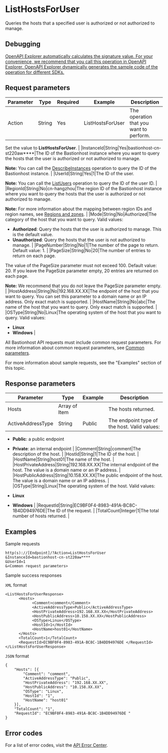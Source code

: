 # ListHostsForUser

Queries the hosts that a specified user is authorized or not authorized to manage.

## Debugging

[OpenAPI Explorer automatically calculates the signature value. For your convenience, we recommend that you call this operation in OpenAPI Explorer. OpenAPI Explorer dynamically generates the sample code of the operation for different SDKs.](https://api.aliyun.com/#product=Yundun-bastionhost&api=ListHostsForUser&type=RPC&version=2019-12-09)

## Request parameters

|Parameter|Type|Required|Example|Description|
|---------|----|--------|-------|-----------|
|Action|String|Yes|ListHostsForUser|The operation that you want to perform.

 Set the value to **ListHostsForUser**. |
|InstanceId|String|Yes|bastionhost-cn-st220aw\*\*\*\*|The ID of the Bastionhost instance where you want to query the hosts that the user is authorized or not authorized to manage.

 **Note:** You can call the [DescribeInstances](~~153281~~) operation to query the ID of the Bastionhost instance. |
|UserId|String|Yes|1|The ID of the user.

 **Note:** You can call the [ListUsers](~~204522~~) operation to query the ID of the user ID. |
|RegionId|String|No|cn-hangzhou|The region ID of the Bastionhost instance where you want to query the hosts that the user is authorized or not authorized to manage.

 **Note:** For more information about the mapping between region IDs and region names, see [Regions and zones](~~40654~~). |
|Mode|String|No|Authorized|The category of the host that you want to query. Valid values:

 -   **Authorized**: Query the hosts that the user is authorized to manage. This is the default value.
-   **Unauthorized**: Query the hosts that the user is not authorized to manage. |
|PageNumber|String|No|1|The number of the page to return. Default value: 1. |
|PageSize|String|No|20|The number of entries to return on each page.

 The value of the PageSize parameter must not exceed 100. Default value: 20. If you leave the PageSize parameter empty, 20 entries are returned on each page.

 **Note:** We recommend that you do not leave the PageSize parameter empty. |
|HostAddress|String|No|192.168.XX.XX|The endpoint of the host that you want to query. You can set this parameter to a domain name or an IP address. Only exact match is supported. |
|HostName|String|No|abc|The name of the host that you want to query. Only exact match is supported. |
|OSType|String|No|Linux|The operating system of the host that you want to query. Valid values:

 -   **Linux**
-   **Windows** |

All Bastionhost API requests must include common request parameters. For more information about common request parameters, see [Common parameters](~~148139~~).

For more information about sample requests, see the "Examples" section of this topic.

## Response parameters

|Parameter|Type|Example|Description|
|---------|----|-------|-----------|
|Hosts|Array of Item| |The hosts returned. |
|ActiveAddressType|String|Public|The endpoint type of the host. Valid values:

 -   **Public**: a public endpoint
-   **Private**: an internal endpoint |
|Comment|String|comment|The description of the host. |
|HostId|String|1|The ID of the host. |
|HostName|String|host01|The name of the host. |
|HostPrivateAddress|String|192.168.XX.XX|The internal endpoint of the host. The value is a domain name or an IP address. |
|HostPublicAddress|String|10.158.XX.XX|The public endpoint of the host. The value is a domain name or an IP address. |
|OSType|String|Linux|The operating system of the host. Valid values:

 -   **Linux**
-   **Windows** |
|RequestId|String|EC9BF0F4-8983-491A-BC8C-1B4DD94976DE|The ID of the request. |
|TotalCount|Integer|1|The total number of hosts returned. |

## Examples

Sample requests

```
http(s)://[Endpoint]/?Action=ListHostsForUser
&InstanceId=bastionhost-cn-st220aw****
&UserId=1
&<Common request parameters>
```

Sample success responses

`XML` format

```
<ListHostsForUserResponse>
      <Hosts>
            <Comment>comment</Comment>
            <ActiveAddressType>Public</ActiveAddressType>
            <HostPrivateAddress>192.168.XX.XX</HostPrivateAddress>
            <HostPublicAddress>10.158.XX.XX</HostPublicAddress>
            <OSType>Linux</OSType>
            <HostId>1</HostId>
            <HostName>host01</HostName>
      </Hosts>
      <TotalCount>1</TotalCount>
      <RequestId>EC9BF0F4-8983-491A-BC8C-1B4DD94976DE </RequestId>
</ListHostsForUserResponse>
```

`JSON` format

```
{
	"Hosts": [{
		"Comment": "comment",
		"ActiveAddressType": "Public",
		"HostPrivateAddress": "192.168.XX.XX",
		"HostPublicAddress": "10.158.XX.XX",
		"OSType": "Linux",
		"HostId": "1",
		"HostName": "host01"
	}],
	"TotalCount": "1",
	"RequestId": "EC9BF0F4-8983-491A-BC8C-1B4DD94976DE "
}
```

## Error codes

For a list of error codes, visit the [API Error Center](https://error-center.alibabacloud.com/status/product/Yundun-bastionhost).

